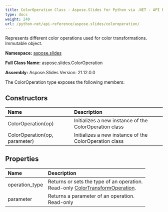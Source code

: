 ```yaml
---
title: ColorOperation Class - Aspose.Slides for Python via .NET - API Reference
type: docs
weight: 240
url: /python-net/api-reference/aspose.slides/coloroperation/
---
```


Represents different color operations used for color transformations.<br/>            Immutable object.

**Namespace:** [aspose.slides](/python-net/api-reference/aspose.slides/)

**Full Class Name:** aspose.slides.ColorOperation

**Assembly:**  Aspose.Slides Version: 21.12.0.0

The ColorOperation type exposes the following members:
## **Constructors**
|**Name**|**Description**|
| :- | :- |
|ColorOperation(op)|Initializes a new instance of the ColorOperation class|
|ColorOperation(op, parameter)|Initializes a new instance of the ColorOperation class|
## **Properties**
|**Name**|**Description**|
| :- | :- |
|operation_type|Returns or sets the type of an operation.<br/>            Read-only [ColorTransformOperation](/python-net/api-reference/aspose.slides/colortransformoperation/).|
|parameter|Returns a parameter of an operation.<br/>            Read-only|
